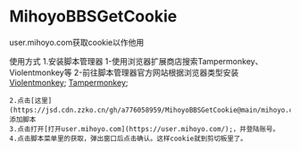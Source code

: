 # MihoyoBBSGetCookie
user.mihoyo.com获取cookie以作他用

使用方式
    1.安装脚本管理器
        1-使用浏览器扩展商店搜索Tampermonkey、Violentmonkey等
        2-前往脚本管理器官方网站根据浏览器类型安装
            [Violentmonkey](https://violentmonkey.github.io/get-it/);
            [Tampermonkey](https://www.tampermonkey.net/);

    2.点击[这里](https://jsd.cdn.zzko.cn/gh/a776058959/MihoyoBBSGetCookie@main/mihoyo.com%E8%8E%B7%E5%8F%96cookie.user.js);，添加脚本
    3.点击打开[打开user.mihoyo.com](https://user.mihoyo.com/);，并登陆账号。
    4.点击脚本菜单里的获取，弹出窗口后点击确认。这样cookie就到剪切板里了。
